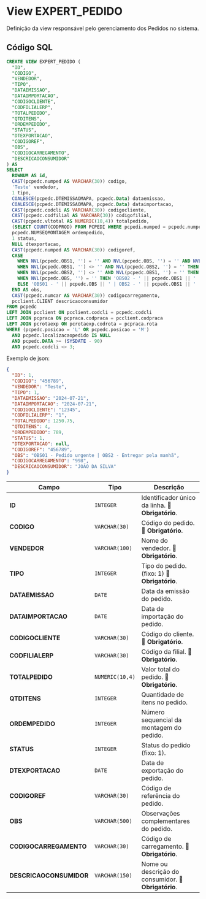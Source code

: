 # View EXPERT_PEDIDO

Definição da view responsável pelo gerenciamento dos Pedidos no sistema.  

## Código SQL

```sql
CREATE VIEW EXPERT_PEDIDO (
  "ID",
  "CODIGO",
  "VENDEDOR",
  "TIPO",
  "DATAEMISSAO",
  "DATAIMPORTACAO",
  "CODIGOCLIENTE",
  "CODFILIALERP",
  "TOTALPEDIDO",
  "QTDITENS",
  "ORDEMPEDIDO",
  "STATUS",
  "DTEXPORTACAO",
  "CODIGOREF",
  "OBS",
  "CODIGOCARREGAMENTO",
  "DESCRICAOCONSUMIDOR"
) AS 
SELECT 
  ROWNUM AS id,
  CAST(pcpedc.numped AS VARCHAR(30)) codigo,
  'Teste' vendedor,
  1 tipo,
  COALESCE(pcpedc.DTEMISSAOMAPA, pcpedc.Data) dataemissao,
  COALESCE(pcpedc.DTEMISSAOMAPA, pcpedc.Data) dataimportacao,
  CAST(pcpedc.codcli AS VARCHAR(30)) codigocliente,
  CAST(pcpedc.codfilial AS VARCHAR(30)) codigofilial,
  CAST(pcpedc.vltotal AS NUMERIC(10,4)) totalpedido,
  (SELECT COUNT(CODPROD) FROM PCPEDI WHERE pcpedi.numped = pcpedc.numped) qtditens,
  pcpedc.NUMSEQMONTAGEM ordempedido,
  1 status,
  NULL dtexportacao,
  CAST(pcpedc.numped AS VARCHAR(30)) codigoref,
  CASE 
    WHEN NVL(pcpedc.OBS1, '') = '' AND NVL(pcpedc.OBS, '') = '' AND NVL(pcpedc.OBS2, '') = '' THEN NULL
    WHEN NVL(pcpedc.OBS1, '') <> '' AND NVL(pcpedc.OBS2, '') = '' THEN 'OBS01 - ' || pcpedc.OBS || ' | OBS2 - ' || pcpedc.OBS1
    WHEN NVL(pcpedc.OBS2, '') <> '' AND NVL(pcpedc.OBS1, '') = '' THEN 'OBS01 - ' || pcpedc.OBS || ' | OBS3 - ' || pcpedc.OBS2
    WHEN NVL(pcpedc.OBS, '') = '' THEN 'OBS02 - ' || pcpedc.OBS1 || ' | OBS3 - ' || pcpedc.OBS2
    ELSE 'OBS01 - ' || pcpedc.OBS || ' | OBS2 - ' || pcpedc.OBS1 || ' | OBS3 - ' || pcpedc.OBS2
  END AS obs,
  CAST(pcpedc.numcar AS VARCHAR(30)) codigocarregamento,
  pcclient.CLIENT descricaoconsumidor
FROM pcpedc
LEFT JOIN pcclient ON pcclient.codcli = pcpedc.codcli
LEFT JOIN pcpraca ON pcpraca.codpraca = pcclient.codpraca
LEFT JOIN pcrotaexp ON pcrotaexp.codrota = pcpraca.rota
WHERE (pcpedc.posicao = 'L' OR pcpedc.posicao = 'M')
  AND pcpedc.localizacaopedido IS NULL
  AND pcpedc.DATA >= (SYSDATE - 90)
  AND pcpedc.codcli <> 3;


```



Exemplo de json:

```json
{
  "ID": 1,
  "CODIGO": "456789",
  "VENDEDOR": "Teste",
  "TIPO": 1,
  "DATAEMISSAO": "2024-07-21",
  "DATAIMPORTACAO": "2024-07-21",
  "CODIGOCLIENTE": "12345",
  "CODFILIALERP": "1",
  "TOTALPEDIDO": 1250.75,
  "QTDITENS": 4,
  "ORDEMPEDIDO": 789,
  "STATUS": 1,
  "DTEXPORTACAO": null,
  "CODIGOREF": "456789",
  "OBS": "OBS01 - Pedido urgente | OBS2 - Entregar pela manhã",
  "CODIGOCARREGAMENTO": "998",
  "DESCRICAOCONSUMIDOR": "JOÃO DA SILVA"
}

```


| Campo                   | Tipo            | Descrição                                            |
| ----------------------- | --------------- | ---------------------------------------------------- |
| **ID**                  | `INTEGER`       | Identificador único da linha. 🔴 **Obrigatório**.    |
| **CODIGO**              | `VARCHAR(30)`   | Código do pedido. 🔴 **Obrigatório**.                |
| **VENDEDOR**            | `VARCHAR(100)`  | Nome do vendedor. 🔴 **Obrigatório**.                |
| **TIPO**                | `INTEGER`       | Tipo do pedido. (fixo: 1) 🔴 **Obrigatório**.        |
| **DATAEMISSAO**         | `DATE`          | Data da emissão do pedido.                           |
| **DATAIMPORTACAO**      | `DATE`          | Data de importação do pedido.                        |
| **CODIGOCLIENTE**       | `VARCHAR(30)`   | Código do cliente. 🔴 **Obrigatório**.               |
| **CODFILIALERP**           | `VARCHAR(30)`   | Código da filial. 🔴 **Obrigatório**.                |
| **TOTALPEDIDO**         | `NUMERIC(10,4)` | Valor total do pedido. 🔴 **Obrigatório**.           |
| **QTDITENS**            | `INTEGER`       | Quantidade de itens no pedido.                       |
| **ORDEMPEDIDO**         | `INTEGER`       | Número sequencial da montagem do pedido.             |
| **STATUS**              | `INTEGER`       | Status do pedido (fixo: 1).                          |
| **DTEXPORTACAO**        | `DATE`          | Data de exportação do pedido.                        |
| **CODIGOREF**           | `VARCHAR(30)`   | Código de referência do pedido.                      |
| **OBS**                 | `VARCHAR(500)`  | Observações complementares do pedido.                |
| **CODIGOCARREGAMENTO**  | `VARCHAR(30)`   | Código de carregamento. 🔴 **Obrigatório**.          |
| **DESCRICAOCONSUMIDOR** | `VARCHAR(150)`  | Nome ou descrição do consumidor. 🔴 **Obrigatório**. |

